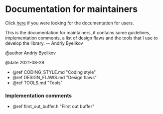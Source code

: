 # Documentation for maintainers

Click [here](../../users/html/index.html) if you were looking for the
documentation for users.

This is the documentation for maintainers, it contains some guidelines,
implementation comments, a list of design flaws and the tools that I use to
develop the library. -- Andriy Byelikov

@author Andriy Byelikov

@date 2021-08-28


- @ref CODING_STYLE.md "Coding style"
- @ref DESIGN_FLAWS.md "Design flaws"
- @ref TOOLS.md "Tools"

### Implementation comments

- @ref first_out_buffer.h "First out buffer"
